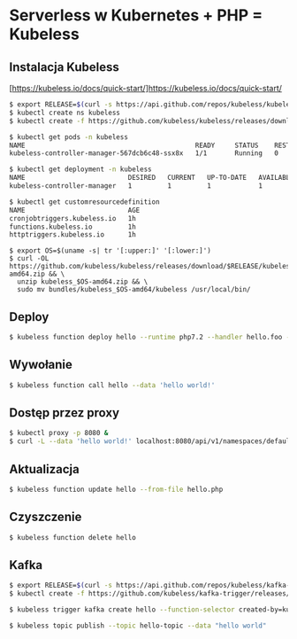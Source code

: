 # Serverless w Kubernetes + PHP = Kubeless

## Instalacja Kubeless

[<https://kubeless.io/docs/quick-start/]https://kubeless.io/docs/quick-start/>

```bash
$ export RELEASE=$(curl -s https://api.github.com/repos/kubeless/kubeless/releases/latest | grep tag_name | cut -d '"' -f 4)
$ kubectl create ns kubeless
$ kubectl create -f https://github.com/kubeless/kubeless/releases/download/$RELEASE/kubeless-$RELEASE.yaml

$ kubectl get pods -n kubeless
NAME                                           READY     STATUS    RESTARTS   AGE
kubeless-controller-manager-567dcb6c48-ssx8x   1/1       Running   0          1h

$ kubectl get deployment -n kubeless
NAME                          DESIRED   CURRENT   UP-TO-DATE   AVAILABLE   AGE
kubeless-controller-manager   1         1         1            1           1h

$ kubectl get customresourcedefinition
NAME                          AGE
cronjobtriggers.kubeless.io   1h
functions.kubeless.io         1h
httptriggers.kubeless.io      1h
```

```
$ export OS=$(uname -s| tr '[:upper:]' '[:lower:]')
$ curl -OL https://github.com/kubeless/kubeless/releases/download/$RELEASE/kubeless_$OS-amd64.zip && \
  unzip kubeless_$OS-amd64.zip && \
  sudo mv bundles/kubeless_$OS-amd64/kubeless /usr/local/bin/
```

## Deploy

```bash
$ kubeless function deploy hello --runtime php7.2 --handler hello.foo --from-file hello.php --dependencies composer.json
```

## Wywołanie

```bash
$ kubeless function call hello --data 'hello world!'
```

## Dostęp przez proxy

```bash
$ kubectl proxy -p 8080 &
$ curl -L --data 'hello world!' localhost:8080/api/v1/namespaces/default/services/hello:http-function-port/proxy/ 
```

## Aktualizacja

```bash
$ kubeless function update hello --from-file hello.php
```

## Czyszczenie

```bash
$ kubeless function delete hello
```

## Kafka

```bash
$ export RELEASE=$(curl -s https://api.github.com/repos/kubeless/kafka-trigger/releases/latest | grep tag_name | cut -d '"' -f 4)
$ kubectl create -f https://github.com/kubeless/kafka-trigger/releases/download/$RELEASE/kafka-zookeeper-$RELEASE.yaml
```

```bash
$ kubeless trigger kafka create hello --function-selector created-by=kubeless,function=hello --trigger-topic hello-topic
```

```bash
$ kubeless topic publish --topic hello-topic --data "hello world"
```

